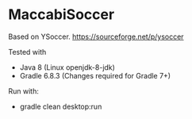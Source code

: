# MaccabiSoccer
Based on YSoccer.  https://sourceforge.net/p/ysoccer


Tested with 
- Java 8 (Linux openjdk-8-jdk)
- Gradle 6.8.3 (Changes required for Gradle 7+)

Run with:
- gradle clean desktop:run
